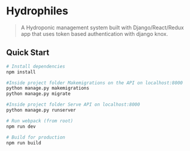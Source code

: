 # Hydrophiles

> A Hydroponic management system built with Django/React/Redux app that uses token based authentication with django knox.

## Quick Start

```bash
# Install dependencies
npm install

#Inside project folder Makemigrations on the API on localhost:8000
python manage.py makemigrations
python manage.py migrate

#Inside project folder Serve API on localhost:8000
python manage.py runserver

# Run webpack (from root)
npm run dev

# Build for production
npm run build
```
